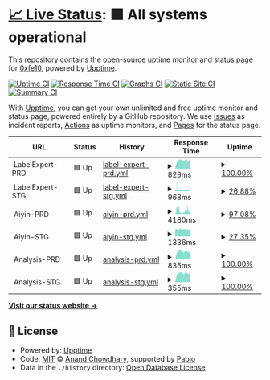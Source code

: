 # [📈 Live Status](https://status.iprtapp.com): <!--live status--> **🟩 All systems operational**

This repository contains the open-source uptime monitor and status page for [0xfe10](https://status.iprtapp.com), powered by [Upptime](https://github.com/upptime/upptime).

[![Uptime CI](https://github.com/0xfe10/upptime-ayn/workflows/Uptime%20CI/badge.svg)](https://github.com/0xfe10/upptime-ayn/actions?query=workflow%3A%22Uptime+CI%22)
[![Response Time CI](https://github.com/0xfe10/upptime-ayn/workflows/Response%20Time%20CI/badge.svg)](https://github.com/0xfe10/upptime-ayn/actions?query=workflow%3A%22Response+Time+CI%22)
[![Graphs CI](https://github.com/0xfe10/upptime-ayn/workflows/Graphs%20CI/badge.svg)](https://github.com/0xfe10/upptime-ayn/actions?query=workflow%3A%22Graphs+CI%22)
[![Static Site CI](https://github.com/0xfe10/upptime-ayn/workflows/Static%20Site%20CI/badge.svg)](https://github.com/0xfe10/upptime-ayn/actions?query=workflow%3A%22Static+Site+CI%22)
[![Summary CI](https://github.com/0xfe10/upptime-ayn/workflows/Summary%20CI/badge.svg)](https://github.com/0xfe10/upptime-ayn/actions?query=workflow%3A%22Summary+CI%22)

With [Upptime](https://upptime.js.org), you can get your own unlimited and free uptime monitor and status page, powered entirely by a GitHub repository. We use [Issues](https://github.com/0xfe10/upptime-ayn/issues) as incident reports, [Actions](https://github.com/0xfe10/upptime-ayn/actions) as uptime monitors, and [Pages](https://status.iprtapp.com) for the status page.

<!--start: status pages-->
<!-- This summary is generated by Upptime (https://github.com/upptime/upptime) -->
<!-- Do not edit this manually, your changes will be overwritten -->
<!-- prettier-ignore -->
| URL | Status | History | Response Time | Uptime |
| --- | ------ | ------- | ------------- | ------ |
| <img alt="" src="https://icons.duckduckgo.com/ip3/null.ico" height="13"> LabelExpert-PRD | 🟩 Up | [label-expert-prd.yml](https://github.com/0xfe10/upptime-ayn/commits/HEAD/history/label-expert-prd.yml) | <details><summary><img alt="Response time graph" src="./graphs/label-expert-prd/response-time-week.png" height="20"> 829ms</summary><br><a href="https://status.iprtapp.com/history/label-expert-prd"><img alt="Response time 1217" src="https://img.shields.io/endpoint?url=https%3A%2F%2Fraw.githubusercontent.com%2F0xfe10%2Fupptime-ayn%2FHEAD%2Fapi%2Flabel-expert-prd%2Fresponse-time.json"></a><br><a href="https://status.iprtapp.com/history/label-expert-prd"><img alt="24-hour response time 924" src="https://img.shields.io/endpoint?url=https%3A%2F%2Fraw.githubusercontent.com%2F0xfe10%2Fupptime-ayn%2FHEAD%2Fapi%2Flabel-expert-prd%2Fresponse-time-day.json"></a><br><a href="https://status.iprtapp.com/history/label-expert-prd"><img alt="7-day response time 829" src="https://img.shields.io/endpoint?url=https%3A%2F%2Fraw.githubusercontent.com%2F0xfe10%2Fupptime-ayn%2FHEAD%2Fapi%2Flabel-expert-prd%2Fresponse-time-week.json"></a><br><a href="https://status.iprtapp.com/history/label-expert-prd"><img alt="30-day response time 1149" src="https://img.shields.io/endpoint?url=https%3A%2F%2Fraw.githubusercontent.com%2F0xfe10%2Fupptime-ayn%2FHEAD%2Fapi%2Flabel-expert-prd%2Fresponse-time-month.json"></a><br><a href="https://status.iprtapp.com/history/label-expert-prd"><img alt="1-year response time 1217" src="https://img.shields.io/endpoint?url=https%3A%2F%2Fraw.githubusercontent.com%2F0xfe10%2Fupptime-ayn%2FHEAD%2Fapi%2Flabel-expert-prd%2Fresponse-time-year.json"></a></details> | <details><summary><a href="https://status.iprtapp.com/history/label-expert-prd">100.00%</a></summary><a href="https://status.iprtapp.com/history/label-expert-prd"><img alt="All-time uptime 95.78%" src="https://img.shields.io/endpoint?url=https%3A%2F%2Fraw.githubusercontent.com%2F0xfe10%2Fupptime-ayn%2FHEAD%2Fapi%2Flabel-expert-prd%2Fuptime.json"></a><br><a href="https://status.iprtapp.com/history/label-expert-prd"><img alt="24-hour uptime 100.00%" src="https://img.shields.io/endpoint?url=https%3A%2F%2Fraw.githubusercontent.com%2F0xfe10%2Fupptime-ayn%2FHEAD%2Fapi%2Flabel-expert-prd%2Fuptime-day.json"></a><br><a href="https://status.iprtapp.com/history/label-expert-prd"><img alt="7-day uptime 100.00%" src="https://img.shields.io/endpoint?url=https%3A%2F%2Fraw.githubusercontent.com%2F0xfe10%2Fupptime-ayn%2FHEAD%2Fapi%2Flabel-expert-prd%2Fuptime-week.json"></a><br><a href="https://status.iprtapp.com/history/label-expert-prd"><img alt="30-day uptime 99.88%" src="https://img.shields.io/endpoint?url=https%3A%2F%2Fraw.githubusercontent.com%2F0xfe10%2Fupptime-ayn%2FHEAD%2Fapi%2Flabel-expert-prd%2Fuptime-month.json"></a><br><a href="https://status.iprtapp.com/history/label-expert-prd"><img alt="1-year uptime 95.78%" src="https://img.shields.io/endpoint?url=https%3A%2F%2Fraw.githubusercontent.com%2F0xfe10%2Fupptime-ayn%2FHEAD%2Fapi%2Flabel-expert-prd%2Fuptime-year.json"></a></details>
| <img alt="" src="https://icons.duckduckgo.com/ip3/null.ico" height="13"> LabelExpert-STG | 🟩 Up | [label-expert-stg.yml](https://github.com/0xfe10/upptime-ayn/commits/HEAD/history/label-expert-stg.yml) | <details><summary><img alt="Response time graph" src="./graphs/label-expert-stg/response-time-week.png" height="20"> 968ms</summary><br><a href="https://status.iprtapp.com/history/label-expert-stg"><img alt="Response time 922" src="https://img.shields.io/endpoint?url=https%3A%2F%2Fraw.githubusercontent.com%2F0xfe10%2Fupptime-ayn%2FHEAD%2Fapi%2Flabel-expert-stg%2Fresponse-time.json"></a><br><a href="https://status.iprtapp.com/history/label-expert-stg"><img alt="24-hour response time 925" src="https://img.shields.io/endpoint?url=https%3A%2F%2Fraw.githubusercontent.com%2F0xfe10%2Fupptime-ayn%2FHEAD%2Fapi%2Flabel-expert-stg%2Fresponse-time-day.json"></a><br><a href="https://status.iprtapp.com/history/label-expert-stg"><img alt="7-day response time 968" src="https://img.shields.io/endpoint?url=https%3A%2F%2Fraw.githubusercontent.com%2F0xfe10%2Fupptime-ayn%2FHEAD%2Fapi%2Flabel-expert-stg%2Fresponse-time-week.json"></a><br><a href="https://status.iprtapp.com/history/label-expert-stg"><img alt="30-day response time 926" src="https://img.shields.io/endpoint?url=https%3A%2F%2Fraw.githubusercontent.com%2F0xfe10%2Fupptime-ayn%2FHEAD%2Fapi%2Flabel-expert-stg%2Fresponse-time-month.json"></a><br><a href="https://status.iprtapp.com/history/label-expert-stg"><img alt="1-year response time 922" src="https://img.shields.io/endpoint?url=https%3A%2F%2Fraw.githubusercontent.com%2F0xfe10%2Fupptime-ayn%2FHEAD%2Fapi%2Flabel-expert-stg%2Fresponse-time-year.json"></a></details> | <details><summary><a href="https://status.iprtapp.com/history/label-expert-stg">26.88%</a></summary><a href="https://status.iprtapp.com/history/label-expert-stg"><img alt="All-time uptime 90.12%" src="https://img.shields.io/endpoint?url=https%3A%2F%2Fraw.githubusercontent.com%2F0xfe10%2Fupptime-ayn%2FHEAD%2Fapi%2Flabel-expert-stg%2Fuptime.json"></a><br><a href="https://status.iprtapp.com/history/label-expert-stg"><img alt="24-hour uptime 30.90%" src="https://img.shields.io/endpoint?url=https%3A%2F%2Fraw.githubusercontent.com%2F0xfe10%2Fupptime-ayn%2FHEAD%2Fapi%2Flabel-expert-stg%2Fuptime-day.json"></a><br><a href="https://status.iprtapp.com/history/label-expert-stg"><img alt="7-day uptime 26.88%" src="https://img.shields.io/endpoint?url=https%3A%2F%2Fraw.githubusercontent.com%2F0xfe10%2Fupptime-ayn%2FHEAD%2Fapi%2Flabel-expert-stg%2Fuptime-week.json"></a><br><a href="https://status.iprtapp.com/history/label-expert-stg"><img alt="30-day uptime 83.17%" src="https://img.shields.io/endpoint?url=https%3A%2F%2Fraw.githubusercontent.com%2F0xfe10%2Fupptime-ayn%2FHEAD%2Fapi%2Flabel-expert-stg%2Fuptime-month.json"></a><br><a href="https://status.iprtapp.com/history/label-expert-stg"><img alt="1-year uptime 90.12%" src="https://img.shields.io/endpoint?url=https%3A%2F%2Fraw.githubusercontent.com%2F0xfe10%2Fupptime-ayn%2FHEAD%2Fapi%2Flabel-expert-stg%2Fuptime-year.json"></a></details>
| <img alt="" src="https://icons.duckduckgo.com/ip3/null.ico" height="13"> Aiyin-PRD | 🟩 Up | [aiyin-prd.yml](https://github.com/0xfe10/upptime-ayn/commits/HEAD/history/aiyin-prd.yml) | <details><summary><img alt="Response time graph" src="./graphs/aiyin-prd/response-time-week.png" height="20"> 4180ms</summary><br><a href="https://status.iprtapp.com/history/aiyin-prd"><img alt="Response time 5094" src="https://img.shields.io/endpoint?url=https%3A%2F%2Fraw.githubusercontent.com%2F0xfe10%2Fupptime-ayn%2FHEAD%2Fapi%2Faiyin-prd%2Fresponse-time.json"></a><br><a href="https://status.iprtapp.com/history/aiyin-prd"><img alt="24-hour response time 1207" src="https://img.shields.io/endpoint?url=https%3A%2F%2Fraw.githubusercontent.com%2F0xfe10%2Fupptime-ayn%2FHEAD%2Fapi%2Faiyin-prd%2Fresponse-time-day.json"></a><br><a href="https://status.iprtapp.com/history/aiyin-prd"><img alt="7-day response time 4180" src="https://img.shields.io/endpoint?url=https%3A%2F%2Fraw.githubusercontent.com%2F0xfe10%2Fupptime-ayn%2FHEAD%2Fapi%2Faiyin-prd%2Fresponse-time-week.json"></a><br><a href="https://status.iprtapp.com/history/aiyin-prd"><img alt="30-day response time 6649" src="https://img.shields.io/endpoint?url=https%3A%2F%2Fraw.githubusercontent.com%2F0xfe10%2Fupptime-ayn%2FHEAD%2Fapi%2Faiyin-prd%2Fresponse-time-month.json"></a><br><a href="https://status.iprtapp.com/history/aiyin-prd"><img alt="1-year response time 5094" src="https://img.shields.io/endpoint?url=https%3A%2F%2Fraw.githubusercontent.com%2F0xfe10%2Fupptime-ayn%2FHEAD%2Fapi%2Faiyin-prd%2Fresponse-time-year.json"></a></details> | <details><summary><a href="https://status.iprtapp.com/history/aiyin-prd">97.08%</a></summary><a href="https://status.iprtapp.com/history/aiyin-prd"><img alt="All-time uptime 92.63%" src="https://img.shields.io/endpoint?url=https%3A%2F%2Fraw.githubusercontent.com%2F0xfe10%2Fupptime-ayn%2FHEAD%2Fapi%2Faiyin-prd%2Fuptime.json"></a><br><a href="https://status.iprtapp.com/history/aiyin-prd"><img alt="24-hour uptime 100.00%" src="https://img.shields.io/endpoint?url=https%3A%2F%2Fraw.githubusercontent.com%2F0xfe10%2Fupptime-ayn%2FHEAD%2Fapi%2Faiyin-prd%2Fuptime-day.json"></a><br><a href="https://status.iprtapp.com/history/aiyin-prd"><img alt="7-day uptime 97.08%" src="https://img.shields.io/endpoint?url=https%3A%2F%2Fraw.githubusercontent.com%2F0xfe10%2Fupptime-ayn%2FHEAD%2Fapi%2Faiyin-prd%2Fuptime-week.json"></a><br><a href="https://status.iprtapp.com/history/aiyin-prd"><img alt="30-day uptime 93.85%" src="https://img.shields.io/endpoint?url=https%3A%2F%2Fraw.githubusercontent.com%2F0xfe10%2Fupptime-ayn%2FHEAD%2Fapi%2Faiyin-prd%2Fuptime-month.json"></a><br><a href="https://status.iprtapp.com/history/aiyin-prd"><img alt="1-year uptime 92.63%" src="https://img.shields.io/endpoint?url=https%3A%2F%2Fraw.githubusercontent.com%2F0xfe10%2Fupptime-ayn%2FHEAD%2Fapi%2Faiyin-prd%2Fuptime-year.json"></a></details>
| <img alt="" src="https://icons.duckduckgo.com/ip3/null.ico" height="13"> Aiyin-STG | 🟩 Up | [aiyin-stg.yml](https://github.com/0xfe10/upptime-ayn/commits/HEAD/history/aiyin-stg.yml) | <details><summary><img alt="Response time graph" src="./graphs/aiyin-stg/response-time-week.png" height="20"> 1336ms</summary><br><a href="https://status.iprtapp.com/history/aiyin-stg"><img alt="Response time 1298" src="https://img.shields.io/endpoint?url=https%3A%2F%2Fraw.githubusercontent.com%2F0xfe10%2Fupptime-ayn%2FHEAD%2Fapi%2Faiyin-stg%2Fresponse-time.json"></a><br><a href="https://status.iprtapp.com/history/aiyin-stg"><img alt="24-hour response time 1347" src="https://img.shields.io/endpoint?url=https%3A%2F%2Fraw.githubusercontent.com%2F0xfe10%2Fupptime-ayn%2FHEAD%2Fapi%2Faiyin-stg%2Fresponse-time-day.json"></a><br><a href="https://status.iprtapp.com/history/aiyin-stg"><img alt="7-day response time 1336" src="https://img.shields.io/endpoint?url=https%3A%2F%2Fraw.githubusercontent.com%2F0xfe10%2Fupptime-ayn%2FHEAD%2Fapi%2Faiyin-stg%2Fresponse-time-week.json"></a><br><a href="https://status.iprtapp.com/history/aiyin-stg"><img alt="30-day response time 1304" src="https://img.shields.io/endpoint?url=https%3A%2F%2Fraw.githubusercontent.com%2F0xfe10%2Fupptime-ayn%2FHEAD%2Fapi%2Faiyin-stg%2Fresponse-time-month.json"></a><br><a href="https://status.iprtapp.com/history/aiyin-stg"><img alt="1-year response time 1298" src="https://img.shields.io/endpoint?url=https%3A%2F%2Fraw.githubusercontent.com%2F0xfe10%2Fupptime-ayn%2FHEAD%2Fapi%2Faiyin-stg%2Fresponse-time-year.json"></a></details> | <details><summary><a href="https://status.iprtapp.com/history/aiyin-stg">27.35%</a></summary><a href="https://status.iprtapp.com/history/aiyin-stg"><img alt="All-time uptime 90.18%" src="https://img.shields.io/endpoint?url=https%3A%2F%2Fraw.githubusercontent.com%2F0xfe10%2Fupptime-ayn%2FHEAD%2Fapi%2Faiyin-stg%2Fuptime.json"></a><br><a href="https://status.iprtapp.com/history/aiyin-stg"><img alt="24-hour uptime 31.47%" src="https://img.shields.io/endpoint?url=https%3A%2F%2Fraw.githubusercontent.com%2F0xfe10%2Fupptime-ayn%2FHEAD%2Fapi%2Faiyin-stg%2Fuptime-day.json"></a><br><a href="https://status.iprtapp.com/history/aiyin-stg"><img alt="7-day uptime 27.35%" src="https://img.shields.io/endpoint?url=https%3A%2F%2Fraw.githubusercontent.com%2F0xfe10%2Fupptime-ayn%2FHEAD%2Fapi%2Faiyin-stg%2Fuptime-week.json"></a><br><a href="https://status.iprtapp.com/history/aiyin-stg"><img alt="30-day uptime 83.28%" src="https://img.shields.io/endpoint?url=https%3A%2F%2Fraw.githubusercontent.com%2F0xfe10%2Fupptime-ayn%2FHEAD%2Fapi%2Faiyin-stg%2Fuptime-month.json"></a><br><a href="https://status.iprtapp.com/history/aiyin-stg"><img alt="1-year uptime 90.18%" src="https://img.shields.io/endpoint?url=https%3A%2F%2Fraw.githubusercontent.com%2F0xfe10%2Fupptime-ayn%2FHEAD%2Fapi%2Faiyin-stg%2Fuptime-year.json"></a></details>
| <img alt="" src="https://icons.duckduckgo.com/ip3/null.ico" height="13"> Analysis-PRD | 🟩 Up | [analysis-prd.yml](https://github.com/0xfe10/upptime-ayn/commits/HEAD/history/analysis-prd.yml) | <details><summary><img alt="Response time graph" src="./graphs/analysis-prd/response-time-week.png" height="20"> 835ms</summary><br><a href="https://status.iprtapp.com/history/analysis-prd"><img alt="Response time 830" src="https://img.shields.io/endpoint?url=https%3A%2F%2Fraw.githubusercontent.com%2F0xfe10%2Fupptime-ayn%2FHEAD%2Fapi%2Fanalysis-prd%2Fresponse-time.json"></a><br><a href="https://status.iprtapp.com/history/analysis-prd"><img alt="24-hour response time 939" src="https://img.shields.io/endpoint?url=https%3A%2F%2Fraw.githubusercontent.com%2F0xfe10%2Fupptime-ayn%2FHEAD%2Fapi%2Fanalysis-prd%2Fresponse-time-day.json"></a><br><a href="https://status.iprtapp.com/history/analysis-prd"><img alt="7-day response time 835" src="https://img.shields.io/endpoint?url=https%3A%2F%2Fraw.githubusercontent.com%2F0xfe10%2Fupptime-ayn%2FHEAD%2Fapi%2Fanalysis-prd%2Fresponse-time-week.json"></a><br><a href="https://status.iprtapp.com/history/analysis-prd"><img alt="30-day response time 914" src="https://img.shields.io/endpoint?url=https%3A%2F%2Fraw.githubusercontent.com%2F0xfe10%2Fupptime-ayn%2FHEAD%2Fapi%2Fanalysis-prd%2Fresponse-time-month.json"></a><br><a href="https://status.iprtapp.com/history/analysis-prd"><img alt="1-year response time 830" src="https://img.shields.io/endpoint?url=https%3A%2F%2Fraw.githubusercontent.com%2F0xfe10%2Fupptime-ayn%2FHEAD%2Fapi%2Fanalysis-prd%2Fresponse-time-year.json"></a></details> | <details><summary><a href="https://status.iprtapp.com/history/analysis-prd">100.00%</a></summary><a href="https://status.iprtapp.com/history/analysis-prd"><img alt="All-time uptime 92.00%" src="https://img.shields.io/endpoint?url=https%3A%2F%2Fraw.githubusercontent.com%2F0xfe10%2Fupptime-ayn%2FHEAD%2Fapi%2Fanalysis-prd%2Fuptime.json"></a><br><a href="https://status.iprtapp.com/history/analysis-prd"><img alt="24-hour uptime 100.00%" src="https://img.shields.io/endpoint?url=https%3A%2F%2Fraw.githubusercontent.com%2F0xfe10%2Fupptime-ayn%2FHEAD%2Fapi%2Fanalysis-prd%2Fuptime-day.json"></a><br><a href="https://status.iprtapp.com/history/analysis-prd"><img alt="7-day uptime 100.00%" src="https://img.shields.io/endpoint?url=https%3A%2F%2Fraw.githubusercontent.com%2F0xfe10%2Fupptime-ayn%2FHEAD%2Fapi%2Fanalysis-prd%2Fuptime-week.json"></a><br><a href="https://status.iprtapp.com/history/analysis-prd"><img alt="30-day uptime 99.95%" src="https://img.shields.io/endpoint?url=https%3A%2F%2Fraw.githubusercontent.com%2F0xfe10%2Fupptime-ayn%2FHEAD%2Fapi%2Fanalysis-prd%2Fuptime-month.json"></a><br><a href="https://status.iprtapp.com/history/analysis-prd"><img alt="1-year uptime 92.00%" src="https://img.shields.io/endpoint?url=https%3A%2F%2Fraw.githubusercontent.com%2F0xfe10%2Fupptime-ayn%2FHEAD%2Fapi%2Fanalysis-prd%2Fuptime-year.json"></a></details>
| <img alt="" src="https://icons.duckduckgo.com/ip3/null.ico" height="13"> Analysis-STG | 🟩 Up | [analysis-stg.yml](https://github.com/0xfe10/upptime-ayn/commits/HEAD/history/analysis-stg.yml) | <details><summary><img alt="Response time graph" src="./graphs/analysis-stg/response-time-week.png" height="20"> 355ms</summary><br><a href="https://status.iprtapp.com/history/analysis-stg"><img alt="Response time 331" src="https://img.shields.io/endpoint?url=https%3A%2F%2Fraw.githubusercontent.com%2F0xfe10%2Fupptime-ayn%2FHEAD%2Fapi%2Fanalysis-stg%2Fresponse-time.json"></a><br><a href="https://status.iprtapp.com/history/analysis-stg"><img alt="24-hour response time 377" src="https://img.shields.io/endpoint?url=https%3A%2F%2Fraw.githubusercontent.com%2F0xfe10%2Fupptime-ayn%2FHEAD%2Fapi%2Fanalysis-stg%2Fresponse-time-day.json"></a><br><a href="https://status.iprtapp.com/history/analysis-stg"><img alt="7-day response time 355" src="https://img.shields.io/endpoint?url=https%3A%2F%2Fraw.githubusercontent.com%2F0xfe10%2Fupptime-ayn%2FHEAD%2Fapi%2Fanalysis-stg%2Fresponse-time-week.json"></a><br><a href="https://status.iprtapp.com/history/analysis-stg"><img alt="30-day response time 397" src="https://img.shields.io/endpoint?url=https%3A%2F%2Fraw.githubusercontent.com%2F0xfe10%2Fupptime-ayn%2FHEAD%2Fapi%2Fanalysis-stg%2Fresponse-time-month.json"></a><br><a href="https://status.iprtapp.com/history/analysis-stg"><img alt="1-year response time 331" src="https://img.shields.io/endpoint?url=https%3A%2F%2Fraw.githubusercontent.com%2F0xfe10%2Fupptime-ayn%2FHEAD%2Fapi%2Fanalysis-stg%2Fresponse-time-year.json"></a></details> | <details><summary><a href="https://status.iprtapp.com/history/analysis-stg">100.00%</a></summary><a href="https://status.iprtapp.com/history/analysis-stg"><img alt="All-time uptime 92.14%" src="https://img.shields.io/endpoint?url=https%3A%2F%2Fraw.githubusercontent.com%2F0xfe10%2Fupptime-ayn%2FHEAD%2Fapi%2Fanalysis-stg%2Fuptime.json"></a><br><a href="https://status.iprtapp.com/history/analysis-stg"><img alt="24-hour uptime 100.00%" src="https://img.shields.io/endpoint?url=https%3A%2F%2Fraw.githubusercontent.com%2F0xfe10%2Fupptime-ayn%2FHEAD%2Fapi%2Fanalysis-stg%2Fuptime-day.json"></a><br><a href="https://status.iprtapp.com/history/analysis-stg"><img alt="7-day uptime 100.00%" src="https://img.shields.io/endpoint?url=https%3A%2F%2Fraw.githubusercontent.com%2F0xfe10%2Fupptime-ayn%2FHEAD%2Fapi%2Fanalysis-stg%2Fuptime-week.json"></a><br><a href="https://status.iprtapp.com/history/analysis-stg"><img alt="30-day uptime 100.00%" src="https://img.shields.io/endpoint?url=https%3A%2F%2Fraw.githubusercontent.com%2F0xfe10%2Fupptime-ayn%2FHEAD%2Fapi%2Fanalysis-stg%2Fuptime-month.json"></a><br><a href="https://status.iprtapp.com/history/analysis-stg"><img alt="1-year uptime 92.14%" src="https://img.shields.io/endpoint?url=https%3A%2F%2Fraw.githubusercontent.com%2F0xfe10%2Fupptime-ayn%2FHEAD%2Fapi%2Fanalysis-stg%2Fuptime-year.json"></a></details>

<!--end: status pages-->

[**Visit our status website →**](https://status.iprtapp.com)

## 📄 License

- Powered by: [Upptime](https://github.com/upptime/upptime)
- Code: [MIT](./LICENSE) © [Anand Chowdhary](https://anandchowdhary.com), supported by [Pabio](https://pabio.com)
- Data in the `./history` directory: [Open Database License](https://opendatacommons.org/licenses/odbl/1-0/)
